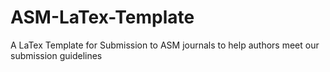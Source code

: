 # ASM-LaTex-Template
A LaTex Template for Submission to ASM journals to help authors meet our submission guidelines
